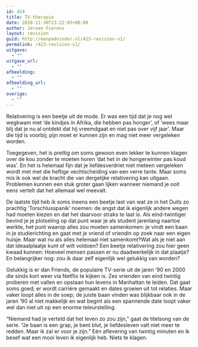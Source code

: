 ```yaml
---
id: 424
title: TV-therapie
date: 2018-11-30T23:22:03+00:00
author: Jeroen Fierens
layout: revision
guid: http://eenpadvinder.nl/423-revision-v1/
permalink: /423-revision-v1/
uitgave:
  - ""
uitgave_url:
  - ""
afbeelding:
  - ""
afbeelding_url:
  - ""
overige:
  - ""
---
```

Relativering is een beetje uit de mode. Er was een tijd dat je nog wel wegkwam met ‘de kindjes in Afrika, díe hebben pas honger’, of ‘wees maar blij dat je nu al ontdekt dat hij vreemdgaat en niet pas over vijf jaar’. Maar die tijd is voorbij; pijn moet er kunnen zijn en mag niet meer vergeleken worden.

Toegegeven, het is prettig om soms gewoon even lekker te kunnen klagen over de kou zonder te moeten horen ‘dat het in de hongerwinter pas koud was’. En het is helemaal fijn dat je liefdesverdriet niet meteen vergeleken wordt met met die heftige vechtscheiding van een verre tante. Maar soms mis ik ook wel de kracht die van dergelijke relativering kan uitgaan. Problemen kunnen een stuk groter gaan lijken wanneer niemand je ooit eens vertelt dat het allemaal wel meevalt.

De laatste tijd heb ik soms ineens een beetje last van wat ze in het Duits zo prachtig ‘Torschlusspanik’ noemen: de angst dat ik eigenlijk andere wegen had moeten kiezen en dat het daarvoor straks te laat is. Als eind-twintiger bevind je je plotseling op dat punt waar je als student jarenlang naartoe werkte, het punt waarop alles zou moeten samenkomen: je vindt een baan in je studierichting en gaat met je vriend of vriendin op zoek naar een eigen huisje. Maar wat nu als alles helemaal niet samenkomt?Wat als je niet aan dat ideaalplaatje kunt of wilt voldoen? Een beetje relativering zou hier geen kwaad kunnen: Hoeveel mensen passen er nu daadwerkelijk in dat plaatje? En belangrijker nog: zou ik daar zelf eigenlijk wel gelukkig van worden?

Gelukkig is er dan Friends, de populaire TV-serie uit de jaren ’90 en 2000 die sinds kort weer via Netflix te kijken is. Zes vrienden van eind twintig proberen met vallen en opstaan hun levens in Manhattan te leiden. Dat gaat soms goed; er wordt carrière gemaakt en dates groeien uit tot relaties. Maar vaker loopt alles in de soep; de juiste baan vinden was blijkbaar ook in de jaren ’90 al niet makkelijk en wat begint als een spannende date loopt vaker wel dan niet uit op een enorme teleurstelling.

“Niemand had je verteld dat het leven zo zou zijn,” gaat de titelsong van de serie. “Je baan is een grap, je bent blut, je liefdesleven valt niet meer te redden. Maar ik zal er voor je zijn.” Eén aflevering van twintig minuten en ik besef wat een mooi leven ik eigenlijk heb. Niets te klagen.